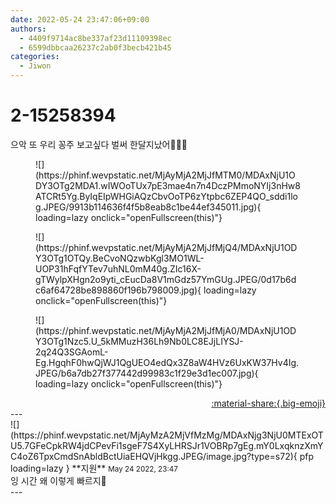 ```yaml
---
date: 2022-05-24 23:47:06+09:00
authors:
  - 4409f9714ac8be337af23d11109398ec
  - 6599dbbcaa26237c2ab0f3becb421b45
categories:
  - Jiwon
---
```


# 2-15258394

<div class="post-container" markdown="1">
<div class="content-container md-sidebar__scrollwrap" markdown="1">

으악 또 우리 꽁주 보고싶다 벌써 한달지났어🥺🥺🥺
<figure markdown="1">
![](https://phinf.wevpstatic.net/MjAyMjA2MjJfMTM0/MDAxNjU1ODY3OTg2MDA1.wIWOoTUx7pE3mae4n7n4DczPMmoNYIj3nHw8ATCRt5Yg.ByIqEIpWHGiAQzCbvOoTP6zYtpbc6ZEP4QO_sddi1log.JPEG/9913b114636f4f5b8eab8c1be44ef345011.jpg){ loading=lazy onclick="openFullscreen(this)"}
</figure>

<figure markdown="1">
![](https://phinf.wevpstatic.net/MjAyMjA2MjJfMjQ4/MDAxNjU1ODY3OTg1OTQy.BeCvoNQzwbKgl3MO1WL-UOP31hFqfYTev7uhNL0mM40g.ZIc16X-gTWylpXHgn2o9yti_cEucDa8V1mGdz57YmGUg.JPEG/0d17b6dc6af64728be898860f196b798009.jpg){ loading=lazy onclick="openFullscreen(this)"}
</figure>

<figure markdown="1">
![](https://phinf.wevpstatic.net/MjAyMjA2MjJfMjA0/MDAxNjU1ODY3OTg1Nzc5.U_5kMMuzH36Lh9Nb0LC8EJjLIYSJ-2q24Q3SGAomL-Eg.HgqhF0hwQjWJ1QgUEO4edQx3Z8aW4HVz6UxKW37Hv4Ig.JPEG/b6a7db27f377442d99983c1f29e3d1ec007.jpg){ loading=lazy onclick="openFullscreen(this)"}
</figure>


</div>
</div>

<div style="text-align: right;" markdown="1">
<a href="https://weverse.io/fromis9/fanpost/2-15258394" style="text-align: right;">:material-share:{.big-emoji}</a>
</div>
---

<div class="comments-container md-sidebar__scrollwrap" markdown="1">
<div class="comment" markdown="1">
<div class='id-container' markdown="1">
![](https://phinf.wevpstatic.net/MjAyMzA2MjVfMzMg/MDAxNjg3NjU0MTExOTU5.7GFeCpkRW4jdCPevFi1sgeF7S4XyLHRSJr1VOBRp7gEg.mY0LxqknzXmYC4oZ6TpxCmdSnAbldBctUiaEHQVjHkgg.JPEG/image.jpg?type=s72){ pfp loading=lazy }
**<span class="artist">지원</span>** <small>May 24 2022, 23:47</small><br>
</div>
<div class='comment-body' markdown="1">
잉 시간 왜 이렇게 빠르지🥲
</div>
</div>
</div>
---
